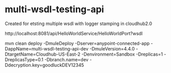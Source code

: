 # multi-wsdl-testing-api
Created for etsting multiple wsdl with logger stamping in cloudhub2.0


http://localhost:8081/api/HelloWorldService/HelloWorldPort?wsdl



mvn clean deploy -DmuleDeploy -Dserver=anypoint-connected-app -DappName=multi-wsdl-testing-api-dev -DmuleVersion=4.4.0 -DtargetName=Cloudhub-US-East-2 -Denvironment=Sandbox -Dreplicas=1 -DreplicasType=0.1 -Dbranch.name=dev -Ddecryption.key=goodluckDEV12345
